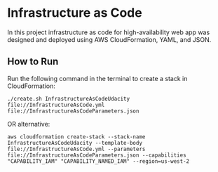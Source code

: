 # Infrastructure as Code
In this project infrastructure as code for high-availability web app was designed and deployed using AWS CloudFormation, YAML, and JSON.


## How to Run
Run the following command in the terminal to create a stack in CloudFormation: 
```
./create.sh InfrastructureAsCodeUdacity file://InfrastructureAsCode.yml file://InfrastructureAsCodeParameters.json
```
OR alternative:
```
aws cloudformation create-stack --stack-name InfrastructureAsCodeUdacity --template-body file://InfrastructureAsCode.yml --parameters file://InfrastructureAsCodeParameters.json --capabilities "CAPABILITY_IAM" "CAPABILITY_NAMED_IAM" --region=us-west-2
```

